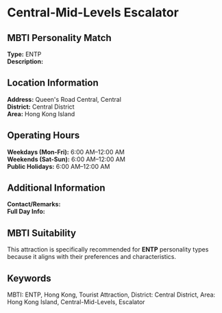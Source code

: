 # Central-Mid-Levels Escalator

## MBTI Personality Match
**Type:** ENTP  
**Description:** 

## Location Information
**Address:** Queen's Road Central, Central  
**District:** Central District  
**Area:** Hong Kong Island

## Operating Hours
**Weekdays (Mon-Fri):** 6:00 AM–12:00 AM  
**Weekends (Sat-Sun):** 6:00 AM–12:00 AM  
**Public Holidays:** 6:00 AM–12:00 AM

## Additional Information
**Contact/Remarks:**   
**Full Day Info:** 

## MBTI Suitability
This attraction is specifically recommended for **ENTP** personality types because it aligns with their preferences and characteristics.

## Keywords
MBTI: ENTP, Hong Kong, Tourist Attraction, District: Central District, Area: Hong Kong Island, Central-Mid-Levels, Escalator
